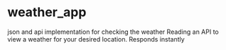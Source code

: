 # weather_app
json and api implementation for checking the weather
Reading an API to view a weather for your desired location. Responds instantly
